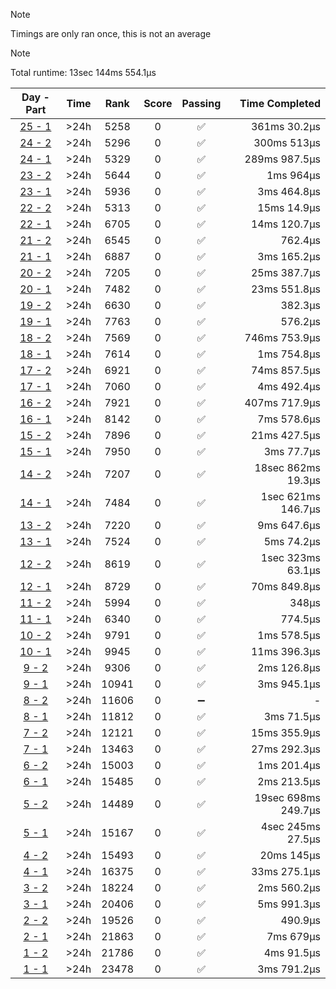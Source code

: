 > [!NOTE]
> Timings are only ran once, this is not an average

> [!NOTE]
> Total runtime: 13sec 144ms 554.1µs

|                                                Day - Part                                                |  Time   | Rank  | Score | Passing |      Time Completed |
|:--------------------------------------------------------------------------------------------------------:|:-------:|:-----:|:-----:|:-------:|--------------------:|
| [25 - 1](https://github.com/SWCreeperKing/AdventOfCode/blob/master/AdventOfCode/Solutions/2016/Day25.cs) | &gt;24h | 5258  |   0   |    ✅    |        361ms 30.2µs |
| [24 - 2](https://github.com/SWCreeperKing/AdventOfCode/blob/master/AdventOfCode/Solutions/2016/Day24.cs) | &gt;24h | 5296  |   0   |    ✅    |         300ms 513µs |
| [24 - 1](https://github.com/SWCreeperKing/AdventOfCode/blob/master/AdventOfCode/Solutions/2016/Day24.cs) | &gt;24h | 5329  |   0   |    ✅    |       289ms 987.5µs |
| [23 - 2](https://github.com/SWCreeperKing/AdventOfCode/blob/master/AdventOfCode/Solutions/2016/Day23.cs) | &gt;24h | 5644  |   0   |    ✅    |           1ms 964µs |
| [23 - 1](https://github.com/SWCreeperKing/AdventOfCode/blob/master/AdventOfCode/Solutions/2016/Day23.cs) | &gt;24h | 5936  |   0   |    ✅    |         3ms 464.8µs |
| [22 - 2](https://github.com/SWCreeperKing/AdventOfCode/blob/master/AdventOfCode/Solutions/2016/Day22.cs) | &gt;24h | 5313  |   0   |    ✅    |         15ms 14.9µs |
| [22 - 1](https://github.com/SWCreeperKing/AdventOfCode/blob/master/AdventOfCode/Solutions/2016/Day22.cs) | &gt;24h | 6705  |   0   |    ✅    |        14ms 120.7µs |
| [21 - 2](https://github.com/SWCreeperKing/AdventOfCode/blob/master/AdventOfCode/Solutions/2016/Day21.cs) | &gt;24h | 6545  |   0   |    ✅    |             762.4µs |
| [21 - 1](https://github.com/SWCreeperKing/AdventOfCode/blob/master/AdventOfCode/Solutions/2016/Day21.cs) | &gt;24h | 6887  |   0   |    ✅    |         3ms 165.2µs |
| [20 - 2](https://github.com/SWCreeperKing/AdventOfCode/blob/master/AdventOfCode/Solutions/2016/Day20.cs) | &gt;24h | 7205  |   0   |    ✅    |        25ms 387.7µs |
| [20 - 1](https://github.com/SWCreeperKing/AdventOfCode/blob/master/AdventOfCode/Solutions/2016/Day20.cs) | &gt;24h | 7482  |   0   |    ✅    |        23ms 551.8µs |
| [19 - 2](https://github.com/SWCreeperKing/AdventOfCode/blob/master/AdventOfCode/Solutions/2016/Day19.cs) | &gt;24h | 6630  |   0   |    ✅    |             382.3µs |
| [19 - 1](https://github.com/SWCreeperKing/AdventOfCode/blob/master/AdventOfCode/Solutions/2016/Day19.cs) | &gt;24h | 7763  |   0   |    ✅    |             576.2µs |
| [18 - 2](https://github.com/SWCreeperKing/AdventOfCode/blob/master/AdventOfCode/Solutions/2016/Day18.cs) | &gt;24h | 7569  |   0   |    ✅    |       746ms 753.9µs |
| [18 - 1](https://github.com/SWCreeperKing/AdventOfCode/blob/master/AdventOfCode/Solutions/2016/Day18.cs) | &gt;24h | 7614  |   0   |    ✅    |         1ms 754.8µs |
| [17 - 2](https://github.com/SWCreeperKing/AdventOfCode/blob/master/AdventOfCode/Solutions/2016/Day17.cs) | &gt;24h | 6921  |   0   |    ✅    |        74ms 857.5µs |
| [17 - 1](https://github.com/SWCreeperKing/AdventOfCode/blob/master/AdventOfCode/Solutions/2016/Day17.cs) | &gt;24h | 7060  |   0   |    ✅    |         4ms 492.4µs |
| [16 - 2](https://github.com/SWCreeperKing/AdventOfCode/blob/master/AdventOfCode/Solutions/2016/Day16.cs) | &gt;24h | 7921  |   0   |    ✅    |       407ms 717.9µs |
| [16 - 1](https://github.com/SWCreeperKing/AdventOfCode/blob/master/AdventOfCode/Solutions/2016/Day16.cs) | &gt;24h | 8142  |   0   |    ✅    |         7ms 578.6µs |
| [15 - 2](https://github.com/SWCreeperKing/AdventOfCode/blob/master/AdventOfCode/Solutions/2016/Day15.cs) | &gt;24h | 7896  |   0   |    ✅    |        21ms 427.5µs |
| [15 - 1](https://github.com/SWCreeperKing/AdventOfCode/blob/master/AdventOfCode/Solutions/2016/Day15.cs) | &gt;24h | 7950  |   0   |    ✅    |          3ms 77.7µs |
| [14 - 2](https://github.com/SWCreeperKing/AdventOfCode/blob/master/AdventOfCode/Solutions/2016/Day14.cs) | &gt;24h | 7207  |   0   |    ✅    |  18sec 862ms 19.3µs |
| [14 - 1](https://github.com/SWCreeperKing/AdventOfCode/blob/master/AdventOfCode/Solutions/2016/Day14.cs) | &gt;24h | 7484  |   0   |    ✅    |  1sec 621ms 146.7µs |
| [13 - 2](https://github.com/SWCreeperKing/AdventOfCode/blob/master/AdventOfCode/Solutions/2016/Day13.cs) | &gt;24h | 7220  |   0   |    ✅    |         9ms 647.6µs |
| [13 - 1](https://github.com/SWCreeperKing/AdventOfCode/blob/master/AdventOfCode/Solutions/2016/Day13.cs) | &gt;24h | 7524  |   0   |    ✅    |          5ms 74.2µs |
| [12 - 2](https://github.com/SWCreeperKing/AdventOfCode/blob/master/AdventOfCode/Solutions/2016/Day12.cs) | &gt;24h | 8619  |   0   |    ✅    |   1sec 323ms 63.1µs |
| [12 - 1](https://github.com/SWCreeperKing/AdventOfCode/blob/master/AdventOfCode/Solutions/2016/Day12.cs) | &gt;24h | 8729  |   0   |    ✅    |        70ms 849.8µs |
| [11 - 2](https://github.com/SWCreeperKing/AdventOfCode/blob/master/AdventOfCode/Solutions/2016/Day11.cs) | &gt;24h | 5994  |   0   |    ✅    |               348µs |
| [11 - 1](https://github.com/SWCreeperKing/AdventOfCode/blob/master/AdventOfCode/Solutions/2016/Day11.cs) | &gt;24h | 6340  |   0   |    ✅    |             774.5µs |
| [10 - 2](https://github.com/SWCreeperKing/AdventOfCode/blob/master/AdventOfCode/Solutions/2016/Day10.cs) | &gt;24h | 9791  |   0   |    ✅    |         1ms 578.5µs |
| [10 - 1](https://github.com/SWCreeperKing/AdventOfCode/blob/master/AdventOfCode/Solutions/2016/Day10.cs) | &gt;24h | 9945  |   0   |    ✅    |        11ms 396.3µs |
|  [9 - 2](https://github.com/SWCreeperKing/AdventOfCode/blob/master/AdventOfCode/Solutions/2016/Day9.cs)  | &gt;24h | 9306  |   0   |    ✅    |         2ms 126.8µs |
|  [9 - 1](https://github.com/SWCreeperKing/AdventOfCode/blob/master/AdventOfCode/Solutions/2016/Day9.cs)  | &gt;24h | 10941 |   0   |    ✅    |         3ms 945.1µs |
|  [8 - 2](https://github.com/SWCreeperKing/AdventOfCode/blob/master/AdventOfCode/Solutions/2016/Day8.cs)  | &gt;24h | 11606 |   0   |    ➖    |                   - |
|  [8 - 1](https://github.com/SWCreeperKing/AdventOfCode/blob/master/AdventOfCode/Solutions/2016/Day8.cs)  | &gt;24h | 11812 |   0   |    ✅    |          3ms 71.5µs |
|  [7 - 2](https://github.com/SWCreeperKing/AdventOfCode/blob/master/AdventOfCode/Solutions/2016/Day7.cs)  | &gt;24h | 12121 |   0   |    ✅    |        15ms 355.9µs |
|  [7 - 1](https://github.com/SWCreeperKing/AdventOfCode/blob/master/AdventOfCode/Solutions/2016/Day7.cs)  | &gt;24h | 13463 |   0   |    ✅    |        27ms 292.3µs |
|  [6 - 2](https://github.com/SWCreeperKing/AdventOfCode/blob/master/AdventOfCode/Solutions/2016/Day6.cs)  | &gt;24h | 15003 |   0   |    ✅    |         1ms 201.4µs |
|  [6 - 1](https://github.com/SWCreeperKing/AdventOfCode/blob/master/AdventOfCode/Solutions/2016/Day6.cs)  | &gt;24h | 15485 |   0   |    ✅    |         2ms 213.5µs |
|  [5 - 2](https://github.com/SWCreeperKing/AdventOfCode/blob/master/AdventOfCode/Solutions/2016/Day5.cs)  | &gt;24h | 14489 |   0   |    ✅    | 19sec 698ms 249.7µs |
|  [5 - 1](https://github.com/SWCreeperKing/AdventOfCode/blob/master/AdventOfCode/Solutions/2016/Day5.cs)  | &gt;24h | 15167 |   0   |    ✅    |   4sec 245ms 27.5µs |
|  [4 - 2](https://github.com/SWCreeperKing/AdventOfCode/blob/master/AdventOfCode/Solutions/2016/Day4.cs)  | &gt;24h | 15493 |   0   |    ✅    |          20ms 145µs |
|  [4 - 1](https://github.com/SWCreeperKing/AdventOfCode/blob/master/AdventOfCode/Solutions/2016/Day4.cs)  | &gt;24h | 16375 |   0   |    ✅    |        33ms 275.1µs |
|  [3 - 2](https://github.com/SWCreeperKing/AdventOfCode/blob/master/AdventOfCode/Solutions/2016/Day3.cs)  | &gt;24h | 18224 |   0   |    ✅    |         2ms 560.2µs |
|  [3 - 1](https://github.com/SWCreeperKing/AdventOfCode/blob/master/AdventOfCode/Solutions/2016/Day3.cs)  | &gt;24h | 20406 |   0   |    ✅    |         5ms 991.3µs |
|  [2 - 2](https://github.com/SWCreeperKing/AdventOfCode/blob/master/AdventOfCode/Solutions/2016/Day2.cs)  | &gt;24h | 19526 |   0   |    ✅    |             490.9µs |
|  [2 - 1](https://github.com/SWCreeperKing/AdventOfCode/blob/master/AdventOfCode/Solutions/2016/Day2.cs)  | &gt;24h | 21863 |   0   |    ✅    |           7ms 679µs |
|  [1 - 2](https://github.com/SWCreeperKing/AdventOfCode/blob/master/AdventOfCode/Solutions/2016/Day1.cs)  | &gt;24h | 21786 |   0   |    ✅    |          4ms 91.5µs |
|  [1 - 1](https://github.com/SWCreeperKing/AdventOfCode/blob/master/AdventOfCode/Solutions/2016/Day1.cs)  | &gt;24h | 23478 |   0   |    ✅    |         3ms 791.2µs |
